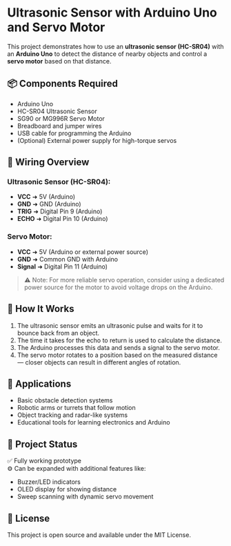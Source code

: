 # Ultrasonic Sensor with Arduino Uno and Servo Motor

This project demonstrates how to use an **ultrasonic sensor (HC-SR04)** with an **Arduino Uno** to detect the distance of nearby objects and control a **servo motor** based on that distance.

## 📦 Components Required

- Arduino Uno
- HC-SR04 Ultrasonic Sensor
- SG90 or MG996R Servo Motor
- Breadboard and jumper wires
- USB cable for programming the Arduino
- (Optional) External power supply for high-torque servos

## 🔌 Wiring Overview

### Ultrasonic Sensor (HC-SR04):
- **VCC** ➜ 5V (Arduino)
- **GND** ➜ GND (Arduino)
- **TRIG** ➜ Digital Pin 9 (Arduino)
- **ECHO** ➜ Digital Pin 10 (Arduino)

### Servo Motor:
- **VCC** ➜ 5V (Arduino or external power source)
- **GND** ➜ Common GND with Arduino
- **Signal** ➜ Digital Pin 11 (Arduino)

> ⚠️ Note: For more reliable servo operation, consider using a dedicated power source for the motor to avoid voltage drops on the Arduino.

## 🧠 How It Works

1. The ultrasonic sensor emits an ultrasonic pulse and waits for it to bounce back from an object.
2. The time it takes for the echo to return is used to calculate the distance.
3. The Arduino processes this data and sends a signal to the servo motor.
4. The servo motor rotates to a position based on the measured distance — closer objects can result in different angles of rotation.

## 🌟 Applications

- Basic obstacle detection systems
- Robotic arms or turrets that follow motion
- Object tracking and radar-like systems
- Educational tools for learning electronics and Arduino

## 📁 Project Status

✅ Fully working prototype  
⚙️ Can be expanded with additional features like:  
- Buzzer/LED indicators  
- OLED display for showing distance  
- Sweep scanning with dynamic servo movement  

## 📄 License

This project is open source and available under the MIT License.
